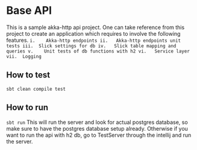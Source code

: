 # Base API
This is a sample akka-http api project. One can take reference from this project to create an application which requires to involve the following features.
`
i.    Akka-http endpoints
ii.   Akka-http endpoints unit tests
iii.  Slick settings for db
iv.   Slick table mapping and queries
v.    Unit tests of db functions with h2
vi.   Service layer
vii.  Logging
`

## How to test
`sbt clean compile test`

## How to run
`sbt run`
This will run the server and look for actual postgres database, so make sure to have the postgres database setup already.
Otherwise if you want to run the api with h2 db, go to TestServer through the intellij and run the server.

